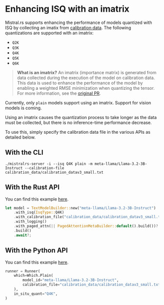 # Enhancing ISQ with an imatrix

Mistral.rs supports enhancing the performance of models quantized with ISQ by collecting an imatix from [calibration data](../calibration_data/). The following quantizations are supported with an imatrix:

- `Q2K`
- `Q3K`
- `Q4K`
- `Q5K`
- `Q6K`

> **What is an imatrix?** An imatrix (importance matrix) is generated from data collected during the execution of the model on calibration data. This data is used to enhance the performance of the model by enabling a weighted RMSE minimization when quantizing the tensor. For more information, see the [original PR](https://github.com/ggerganov/llama.cpp/pull/4861).

Currently, only `plain` models support using an imatrix. Support for vision models is coming.

Using an imatrix causes the quantization process to take longer as the data must be collected, but there is no inference-time performance decrease.

To use this, simply specify the calibration data file in the various APIs as detailed below.

## With the CLI
```
./mistralrs-server -i --isq Q4K plain -m meta-llama/Llama-3.2-3B-Instruct --calibration-file calibration_data/calibration_datav3_small.txt
```

## With the Rust API
You can find this example [here](../mistralrs/examples/imatrix/).

```rust
let model = TextModelBuilder::new("meta-llama/Llama-3.2-3B-Instruct")
    .with_isq(IsqType::Q4K)
    .with_calibration_file("calibration_data/calibration_datav3_small.txt".into())
    .with_logging()
    .with_paged_attn(|| PagedAttentionMetaBuilder::default().build())?
    .build()
    .await?;
```

## With the Python API
You can find this example [here](../examples/python/imatrix.py).

```python
runner = Runner(
    which=Which.Plain(
        model_id="meta-llama/Llama-3.2-3B-Instruct",
        calibration_file="calibration_data/calibration_datav3_small.txt"
    ),
    in_situ_quant="Q4K",
)
```